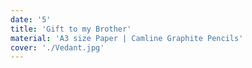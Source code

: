 ```yaml
---
date: '5'
title: 'Gift to my Brother'
material: 'A3 size Paper | Camline Graphite Pencils'
cover: './Vedant.jpg'
---
```

